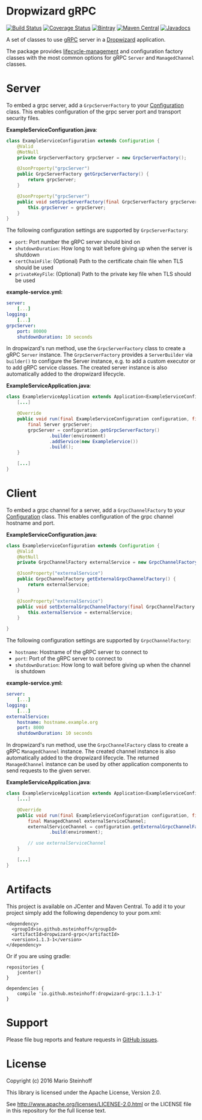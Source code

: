 # Dropwizard gRPC

[![Build Status](https://travis-ci.org/msteinhoff/dropwizard-grpc.svg?branch=master)](https://travis-ci.org/msteinhoff/dropwizard-grpc)
[![Coverage Status](https://img.shields.io/coveralls/msteinhoff/dropwizard-grpc.svg)](https://coveralls.io/r/msteinhoff/dropwizard-grpc)
[![Bintray](https://img.shields.io/bintray/v/msteinhoff/maven/dropwizard-grpc.svg)](https://bintray.com/msteinhoff/maven/dropwizard-grpc/1.1.3-1)
[![Maven Central](https://img.shields.io/maven-central/v/io.github.msteinhoff/dropwizard-grpc.svg)](http://search.maven.org/#artifactdetails%7Cio.github.msteinhoff%7Cdropwizard-grpc%7C1.1.3-1%7C)
[![Javadocs](http://www.javadoc.io/badge/io.github.msteinhoff/dropwizard-grpc.svg)](http://www.javadoc.io/doc/io.github.msteinhoff/dropwizard-grpc/1.1.3-1)

A set of classes to use [gRPC](1) server in a [Dropwizard](2) application.  

The package provides [lifecycle-management](3) and configuration factory
classes with the most common options for gRPC `Server` and `ManagedChannel`
classes.  

# Server

To embed a grpc server, add a `GrpcServerFactory` to your [Configuration](4)
class.  This enables configuration of the grpc server port and transport
security files.  

**ExampleServiceConfiguration.java**:  

```java
class ExampleServiceConfiguration extends Configuration {
    @Valid
    @NotNull
    private GrpcServerFactory grpcServer = new GrpcServerFactory();

    @JsonProperty("grpcServer")
    public GrpcServerFactory getGrpcServerFactory() {
        return grpcServer;
    }

    @JsonProperty("grpcServer")
    public void setGrpcServerFactory(final GrpcServerFactory grpcServer) {
        this.grpcServer = grpcServer;
    }
}
```

The following configuration settings are supported by `GrpcServerFactory`:  

* `port`: Port number the gRPC server should bind on
* `shutdownDuration`: How long to wait before giving up when the server is shutdown
* `certChainFile`: (Optional) Path to the certificate chain file when TLS should be used
* `privateKeyFile`: (Optional) Path to the private key file when TLS should be used

**example-service.yml:**

```yaml
server:
    [...]
logging:
    [...]
grpcServer:
    port: 80000
    shutdownDuration: 10 seconds
```

In dropwizard's run method, use the `GrpcServerFactory` class to create a gRPC
`Server` instance.  The `GrpcServerFactory` provides a `ServerBuilder` via
`builder()` to configure the Server instance, e.g. to add a custom executor or
to add gRPC service classes.  The created server instance is also automatically
added to the dropwizard lifecycle.  

**ExampleServiceApplication.java**:  

```java
class ExampleServiceApplication extends Application<ExampleServiceConfiguration> {
    [...]

    @Override
    public void run(final ExampleServiceConfiguration configuration, final Environment environment) throws IOException {
        final Server grpcServer;
        grpcServer = configuration.getGrpcServerFactory()
                .builder(environment)
                .addService(new ExampleService())
                .build();
    }

    [...]
}
```

# Client

To embed a grpc channel for a server, add a `GrpcChannelFactory` to your
[Configuration](4) class.  This enables configuration of the grpc channel
hostname and port.

**ExampleServiceConfiguration.java**:  

```java
class ExampleServiceConfiguration extends Configuration {
    @Valid
    @NotNull
    private GrpcChannelFactory externalService = new GrpcChannelFactory();

    @JsonProperty("externalService")
    public GrpcChannelFactory getExternalGrpcChannelFactory() {
        return externalService;
    }

    @JsonProperty("externalService")
    public void setExternalGrpcChannelFactory(final GrpcChannelFactory externalService) {
        this.externalService = externalService;
    }   

}
```

The following configuration settings are supported by `GrpcChannelFactory`:

* `hostname`: Hostname of the gRPC server to connect to
* `port`: Port of the gRPC server to connect to
* `shutdownDuration`: How long to wait before giving up when the channel is
shutdown

**example-service.yml:**

```yaml
server:
    [...]
logging:
    [...]
externalService:
    hostname: hostname.example.org
    port: 8000
    shutdownDuration: 10 seconds
```

In dropwizard's run method, use the `GrpcChannelFactory` class to create a gRPC
`ManagedChannel` instance.   The created channel instance is also automatically
added to the dropwizard lifecycle.  The returned `ManagedChannel` instance can
be used by other application components to send requests to the given server.  

**ExampleServiceApplication.java**:  

```java
class ExampleServiceApplication extends Application<ExampleServiceConfiguration> {
    [...]

    @Override
    public void run(final ExampleServiceConfiguration configuration, final Environment environment) throws IOException {
        final ManagedChannel externalServiceChannel;
        externalServiceChannel = configuration.getExternalGrpcChannelFactory()
                .build(environment);

        // use externalServiceChannel
    }

    [...]
}
```

# Artifacts

This project is available on JCenter and Maven Central.  To add it to your
project simply add the following dependency to your pom.xml:

    <dependency>
      <groupId>io.github.msteinhoff</groupId>
      <artifactId>dropwizard-grpc</artifactId>
      <version>1.1.3-1</version>
    </dependency>

Or if you are using gradle:

    repositories {
        jcenter()
    }

    dependencies {
        compile 'io.github.msteinhoff:dropwizard-grpc:1.1.3-1'
    }

# Support

Please file bug reports and feature requests in [GitHub issues](5).  

# License

Copyright (c) 2016 Mario Steinhoff

This library is licensed under the Apache License, Version 2.0.

See http://www.apache.org/licenses/LICENSE-2.0.html or the LICENSE file in this
repository for the full license text.  

[1]: https://www.grpc.io/
[2]: http://dropwizard.io/1.1.3/docs/
[3]: http://dropwizard.io/1.1.3/docs/manual/core.html#managed-objects
[4]: http://dropwizard.io/1.1.3/docs/manual/core.html#configuration
[5]: https://github.com/msteinhoff/dropwizard-grpc/issues/
